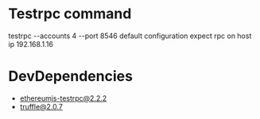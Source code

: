 
# Testrpc command

testrpc --accounts 4 --port 8546
default configuration expect rpc on host ip 192.168.1.16


# DevDependencies
 * ethereumjs-testrpc@2.2.2
 * truffle@2.0.7
 
 